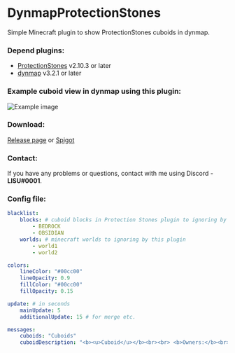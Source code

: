 # DynmapProtectionStones
Simple Minecraft plugin to show ProtectionStones cuboids in dynmap.

### Depend plugins:
- [ProtectionStones](https://github.com/espidev/ProtectionStones) v2.10.3 or later
- [dynmap](https://github.com/webbukkit/dynmap) v3.2.1 or later

### Example cuboid view in dynmap using this plugin:
![Example image](https://i.imgur.com/PaR8WYu.png)

### Download:
[Release page](https://github.com/LISUdev/DynmapProtectionStones/releases) or [Spigot](https://www.spigotmc.org/resources/dynmapprotectionstones.104807/)

### Contact:
If you have any problems or questions, contact with me using Discord - **LISU#0001**.

### Config file:

```yml
blacklist:
    blocks: # cuboid blocks in Protection Stones plugin to ignoring by this plugin
        - BEDROCK
        - OBSIDIAN
    worlds: # minecraft worlds to ignoring by this plugin
        - world1
        - world2

colors:
    lineColor: "#00cc00"
    lineOpacity: 0.9
    fillColor: "#00cc00"
    fillOpacity: 0.15

update: # in seconds
    mainUpdate: 5
    additionalUpdate: 15 # for merge etc.

messages:
    cuboids: "Cuboids"
    cuboidDescription: "<b><u>Cuboid</u></b><br><br> <b>Owners:</b><br>%owners_list%<br><br> <b>Members:</b><br>%members_list%"
```
